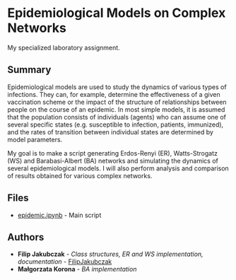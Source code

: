 # Epidemiological Models on Complex Networks

My specialized laboratory assignment.

## Summary

Epidemiological models are used to study the dynamics of various types of infections. They can, for example, determine the effectiveness of a given vaccination scheme or the impact of the structure of relationships between people on the course of an epidemic. In most simple models, it is assumed that the population consists of individuals (agents) who can assume one of several specific states (e.g. susceptible to infection, patients, immunized), and the rates of transition between individual states are determined by model parameters.

My goal is to make a script generating Erdos-Renyi (ER), Watts-Strogatz (WS) and Barabasi-Albert (BA) networks and simulating the dynamics of several epidemiological models. I will also perform analysis and comparison of results obtained for various complex networks.

## Files
* [epidemic.ipynb](https://github.com/FilipJakubczak/epidemiological_models_on_complex_networks/blob/master/epidemic.ipynb) - Main script
## Authors

* **Filip Jakubczak** - *Class structures, ER and WS implementation, documentation* - [FilipJakubczak](https://github.com/FilipJakubczak)
* **Małgorzata Korona** - *BA implementation*
